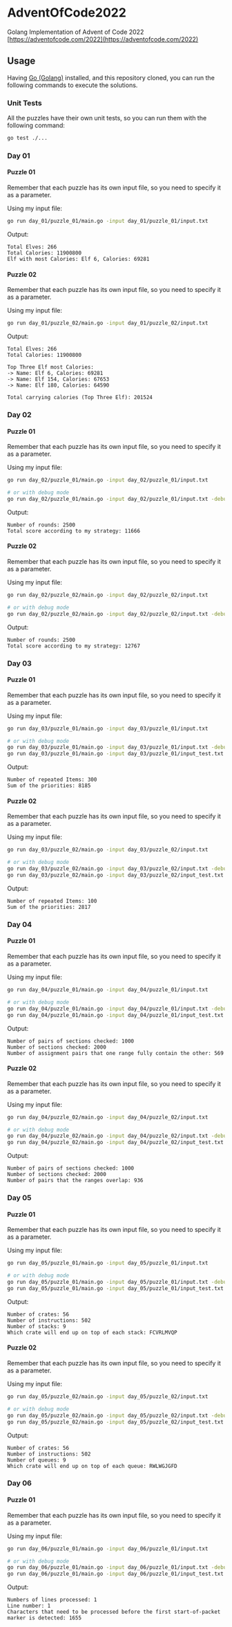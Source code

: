 # AdventOfCode2022

Golang Implementation of Advent of Code 2022 [https://adventofcode.com/2022](https://adventofcode.com/2022)

## Usage

Having [Go (Golang)](https://go.dev/) installed, and this repository cloned, you can run the following commands to execute the solutions.

### Unit Tests

All the puzzles have their own unit tests, so you can run them with the following command:

```bash
go test ./...
```

### Day 01

#### Puzzle 01

Remember that each puzzle has its own input file, so you need to specify it as a parameter.

Using my input file:

```bash
go run day_01/puzzle_01/main.go -input day_01/puzzle_01/input.txt
```

Output:

```text
Total Elves: 266
Total Calories: 11900800
Elf with most Calories: Elf 6, Calories: 69281
```

#### Puzzle 02

Remember that each puzzle has its own input file, so you need to specify it as a parameter.

Using my input file:

```bash
go run day_01/puzzle_02/main.go -input day_01/puzzle_02/input.txt
```

Output:

```text
Total Elves: 266
Total Calories: 11900800

Top Three Elf most Calories:
-> Name: Elf 6, Calories: 69281
-> Name: Elf 154, Calories: 67653
-> Name: Elf 180, Calories: 64590

Total carrying calories (Top Three Elf): 201524
```

### Day 02

#### Puzzle 01

Remember that each puzzle has its own input file, so you need to specify it as a parameter.

Using my input file:

```bash
go run day_02/puzzle_01/main.go -input day_02/puzzle_01/input.txt

# or with debug mode
go run day_02/puzzle_01/main.go -input day_02/puzzle_01/input.txt -debug
```

Output:

```text
Number of rounds: 2500
Total score according to my strategy: 11666
```

#### Puzzle 02

Remember that each puzzle has its own input file, so you need to specify it as a parameter.

Using my input file:

```bash
go run day_02/puzzle_02/main.go -input day_02/puzzle_02/input.txt

# or with debug mode
go run day_02/puzzle_02/main.go -input day_02/puzzle_02/input.txt -debug
```

Output:

```text
Number of rounds: 2500
Total score according to my strategy: 12767
```

### Day 03

#### Puzzle 01

Remember that each puzzle has its own input file, so you need to specify it as a parameter.

Using my input file:

```bash
go run day_03/puzzle_01/main.go -input day_03/puzzle_01/input.txt

# or with debug mode
go run day_03/puzzle_01/main.go -input day_03/puzzle_01/input.txt -debug
go run day_03/puzzle_01/main.go -input day_03/puzzle_01/input_test.txt -debug
```

Output:

```text
Number of repeated Items: 300
Sum of the priorities: 8185
```

#### Puzzle 02

Remember that each puzzle has its own input file, so you need to specify it as a parameter.

Using my input file:

```bash
go run day_03/puzzle_02/main.go -input day_03/puzzle_02/input.txt

# or with debug mode
go run day_03/puzzle_02/main.go -input day_03/puzzle_02/input.txt -debug
go run day_03/puzzle_02/main.go -input day_03/puzzle_02/input_test.txt -debug
```

Output:

```text
Number of repeated Items: 100
Sum of the priorities: 2817
```

### Day 04

#### Puzzle 01

Remember that each puzzle has its own input file, so you need to specify it as a parameter.

Using my input file:

```bash
go run day_04/puzzle_01/main.go -input day_04/puzzle_01/input.txt

# or with debug mode
go run day_04/puzzle_01/main.go -input day_04/puzzle_01/input.txt -debug
go run day_04/puzzle_01/main.go -input day_04/puzzle_01/input_test.txt -debug
```

Output:

```text
Number of pairs of sections checked: 1000
Number of sections checked: 2000
Number of assignment pairs that one range fully contain the other: 569
```

#### Puzzle 02

Remember that each puzzle has its own input file, so you need to specify it as a parameter.

Using my input file:

```bash
go run day_04/puzzle_02/main.go -input day_04/puzzle_02/input.txt

# or with debug mode
go run day_04/puzzle_02/main.go -input day_04/puzzle_02/input.txt -debug
go run day_04/puzzle_02/main.go -input day_04/puzzle_02/input_test.txt -debug
```

Output:

```text
Number of pairs of sections checked: 1000
Number of sections checked: 2000
Number of pairs that the ranges overlap: 936
```

### Day 05

#### Puzzle 01

Remember that each puzzle has its own input file, so you need to specify it as a parameter.

Using my input file:

```bash
go run day_05/puzzle_01/main.go -input day_05/puzzle_01/input.txt

# or with debug mode
go run day_05/puzzle_01/main.go -input day_05/puzzle_01/input.txt -debug
go run day_05/puzzle_01/main.go -input day_05/puzzle_01/input_test.txt -debug
```

Output:

```text
Number of crates: 56
Number of instructions: 502
Number of stacks: 9
Which crate will end up on top of each stack: FCVRLMVQP
```

#### Puzzle 02

Remember that each puzzle has its own input file, so you need to specify it as a parameter.

Using my input file:

```bash
go run day_05/puzzle_02/main.go -input day_05/puzzle_02/input.txt

# or with debug mode
go run day_05/puzzle_02/main.go -input day_05/puzzle_02/input.txt -debug
go run day_05/puzzle_02/main.go -input day_05/puzzle_02/input_test.txt -debug
```

Output:

```text
Number of crates: 56
Number of instructions: 502
Number of queues: 9
Which crate will end up on top of each queue: RWLWGJGFD
```

### Day 06

#### Puzzle 01

Remember that each puzzle has its own input file, so you need to specify it as a parameter.

Using my input file:

```bash
go run day_06/puzzle_01/main.go -input day_06/puzzle_01/input.txt

# or with debug mode
go run day_06/puzzle_01/main.go -input day_06/puzzle_01/input.txt -debug
go run day_06/puzzle_01/main.go -input day_06/puzzle_01/input_test.txt -debug
```

Output:

```text
Numbers of lines processed: 1
Line number: 1
Characters that need to be processed before the first start-of-packet marker is detected: 1655
```

